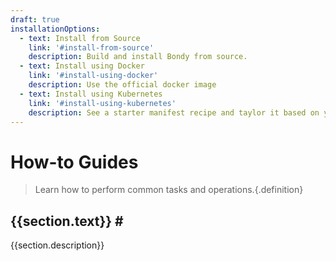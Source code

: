 ```yaml
---
draft: true
installationOptions:
  - text: Install from Source
    link: '#install-from-source'
    description: Build and install Bondy from source.
  - text: Install using Docker
    link: '#install-using-docker'
    description: Use the official docker image
  - text: Install using Kubernetes
    link: '#install-using-kubernetes'
    description: See a starter manifest recipe and taylor it based on your needs.
---
```

<script setup>
import { computed } from 'vue'
import { useData } from 'vitepress'
import slugify from '@sindresorhus/slugify'
const { theme } = useData()
</script>

# How-to Guides
>Learn how to perform common tasks and operations.{.definition}

<div v-for="section in theme.sidebar['/guides/']">
    <h2 v-bind:id="slugify(section.text)" tab-index="-1" v-if="section.items.filter(function(item){return item.isFeature}).length > 0">
        {{section.text}}
        <a class="header-anchor" v-bind:id="slugify(section.text)" aria-hidden="true">#</a>
    </h2>
    <p>{{section.description}}</p>
    <Features class="VPHomeFeatures" :features="section.items.filter(function(item){return item.isFeature})"/>
</div>